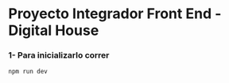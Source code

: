# Proyecto Integrador Front End - Digital House

### 1- Para inicializarlo correr 

```
npm run dev
```